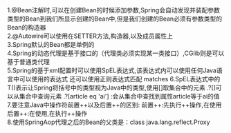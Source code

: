 1.@Bean注解时,可以在创建Bean的时候添加参数,Spring会自动发现并装配参数类型的Bean到我们所显示创建的Bean中,但是我们创建的Bean必须有参数类型的Bean的构造器  
2.@Autowire可以使用在SETTER方法,构造器,以及成员属性上  
3.Spring默认的Bean都是单例的  
4.Spring的动态代理是基于接口的（代理类必须实现某一类接口）,CGlib则是可以基于普通类代理  
5.Spring的基于xml配置时可以使用SpEL表达式,该表达式内可以使用任何Java语言中可以使用的表达式
    还可以使用正则表达式匹配 matches
6.SpEL表达式中的T()表示让Spring将括号中的类型视为Java中的类型,使用[]取集合中的元素
    .?[]可以从集合中查询元素 .?[article eq 'ai'] :会从集合中查找到属性article等于ai的值  
7.要注意Java中操作符前置++以及后置++的区别:
    前置++:先执行++操作,在使用
    后置++:在使用,在执行++操作  
8.使用SpringAop代理之后的Bean的父类是：class java.lang.reflect.Proxy